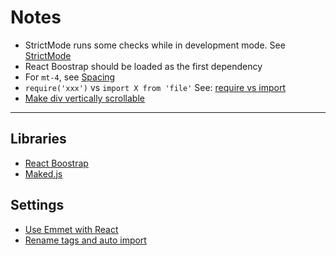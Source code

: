 # Notes

* StrictMode runs some checks while in development mode. See [StrictMode](https://reactjs.org/docs/strict-mode.html)
* React Boostrap should be loaded as the first dependency
* For `mt-4`, see [Spacing](https://getbootstrap.com/docs/4.0/utilities/spacing/)
* `require('xxx')` vs `import X from 'file'` See: [require vs import](https://stackoverflow.com/questions/46677752/the-difference-between-requirex-and-import-x)
* [Make div vertically scrollable](https://stackoverflow.com/questions/9707397/making-a-div-vertically-scrollable-using-css)

***

## Libraries

* [React Boostrap](https://react-bootstrap.github.io/getting-started/introduction)
* [Maked.js](https://marked.js.org/)

## Settings

* [Use Emmet with React](https://medium.com/@eshwaren/enable-emmet-support-for-jsx-in-visual-studio-code-react-f1f5dfe8809c)
* [Rename tags and auto import](https://dev.to/robole/vs-code-you-don-t-need-that-extension-18d7)
